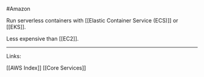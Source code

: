 #Amazon 


Run serverless containers with [[Elastic Container Service (ECS)]] or [[EKS]].

Less expensive than [[EC2]]. 





---
Links:

[[AWS Index]]
[[Core Services]]
